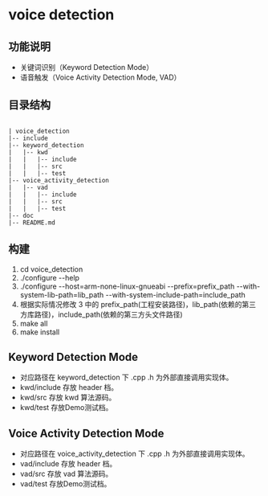 <!--
 * @Description: readme.md
 * @version: 1.0
 * @Author: Zhc Guo
 * @Date: 2020-06-18 09:39:34
 * @LastEditors: Zhc Guo
 * @LastEditTime: 2020-06-24 11:25:06
 -->

# voice detection

## 功能说明

- 关键词识别（Keyword Detection Mode）
- 语音触发（Voice Activity Detection Mode, VAD）

## 目录结构

``` CXX

| voice_detection
|-- include
|-- keyword_detection
|   |-- kwd
|   |   |-- include
|   |   |-- src
|   |   |-- test
|-- voice_activity_detection
|   |-- vad
|   |   |-- include
|   |   |-- src
|   |   |-- test
|-- doc
|-- README.md

```

## 构建

1. cd voice_detection
2. ./configure --help
3. ./configure --host=arm-none-linux-gnueabi --prefix=prefix_path --with-system-lib-path=lib_path --with-system-include-path=include_path
4. 根据实际情况修改 3 中的 prefix_path(工程安装路径)，lib_path(依赖的第三方库路径)，include_path(依赖的第三方头文件路径)
5. make all
6. make install

## Keyword Detection Mode

- 对应路径在 keyword_detection 下 .cpp .h 为外部直接调用实现体。
- kwd/include 存放 header 档。
- kwd/src 存放 kwd 算法源码。
- kwd/test 存放Demo测试档。

## Voice Activity Detection Mode

- 对应路径在 voice_activity_detection 下 .cpp .h 为外部直接调用实现体。
- vad/include 存放 header 档。
- vad/src 存放 vad 算法源码。
- vad/test 存放Demo测试档。
